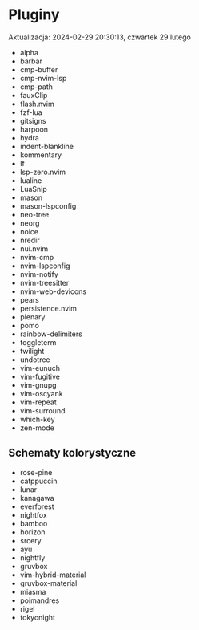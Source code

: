 # Pluginy

Aktualizacja: 2024-02-29 20:30:13, czwartek 29 lutego

- alpha
- barbar
- cmp-buffer
- cmp-nvim-lsp
- cmp-path
- fauxClip
- flash.nvim
- fzf-lua
- gitsigns
- harpoon
- hydra
- indent-blankline
- kommentary
- lf
- lsp-zero.nvim
- lualine
- LuaSnip
- mason
- mason-lspconfig
- neo-tree
- neorg
- noice
- nredir
- nui.nvim
- nvim-cmp
- nvim-lspconfig
- nvim-notify
- nvim-treesitter
- nvim-web-devicons
- pears
- persistence.nvim
- plenary
- pomo
- rainbow-delimiters
- toggleterm
- twilight
- undotree
- vim-eunuch
- vim-fugitive
- vim-gnupg
- vim-oscyank
- vim-repeat
- vim-surround
- which-key
- zen-mode

## Schematy kolorystyczne

- rose-pine
- catppuccin
- lunar
- kanagawa
- everforest
- nightfox
- bamboo
- horizon
- srcery
- ayu
- nightfly
- gruvbox
- vim-hybrid-material
- gruvbox-material
- miasma
- poimandres
- rigel
- tokyonight
